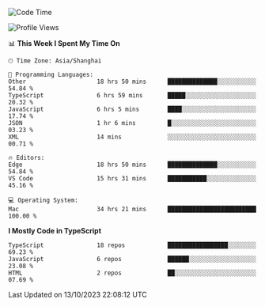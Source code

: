 <!--START_SECTION:waka-->
![Code Time](http://img.shields.io/badge/Code%20Time-5%2C278%20hrs%2055%20mins-blue)

![Profile Views](http://img.shields.io/badge/Profile%20Views-0-blue)

📊 **This Week I Spent My Time On** 

```text
🕑︎ Time Zone: Asia/Shanghai

💬 Programming Languages: 
Other                    18 hrs 50 mins      ██████████████░░░░░░░░░░░   54.84 % 
TypeScript               6 hrs 59 mins       █████░░░░░░░░░░░░░░░░░░░░   20.32 % 
JavaScript               6 hrs 5 mins        ████░░░░░░░░░░░░░░░░░░░░░   17.74 % 
JSON                     1 hr 6 mins         █░░░░░░░░░░░░░░░░░░░░░░░░   03.23 % 
XML                      14 mins             ░░░░░░░░░░░░░░░░░░░░░░░░░   00.71 % 

🔥 Editors: 
Edge                     18 hrs 50 mins      ██████████████░░░░░░░░░░░   54.84 % 
VS Code                  15 hrs 31 mins      ███████████░░░░░░░░░░░░░░   45.16 % 

💻 Operating System: 
Mac                      34 hrs 21 mins      █████████████████████████   100.00 % 
```

**I Mostly Code in TypeScript** 

```text
TypeScript               18 repos            █████████████████░░░░░░░░   69.23 % 
JavaScript               6 repos             ██████░░░░░░░░░░░░░░░░░░░   23.08 % 
HTML                     2 repos             ██░░░░░░░░░░░░░░░░░░░░░░░   07.69 % 
```




 Last Updated on 13/10/2023 22:08:12 UTC
<!--END_SECTION:waka-->
